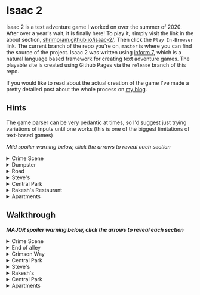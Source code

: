 # Isaac 2
Isaac 2 is a text adventure game I worked on over the summer of 2020. After over a year's wait, it is finally here! To play it, simply visit the link in the about section, [shrimpram.github.io/isaac-2/](shrimpram.github.io/isaac-2/). Then click the `Play In-Browser` link. The current branch of the repo you're on, `master` is where you can find the source of the project. Isaac 2 was written using [inform 7](http://inform7.com/), which is a natural language based framework for creating text adventure games. The playable site is created using Github Pages via the `release` branch of this repo.

If you would like to read about the actual creation of the game I've made a pretty detailed post about the whole process on [my blog](https://shrimpram.github.io/blog/isaac-2/).


## Hints
The game parser can be very pedantic at times, so I'd suggest just trying variations of inputs until one works (this is one of the biggest limitations of text-based games)

*Mild spoiler warning below, click the arrows to reveal each section*
<details>
    <summary>Crime Scene</summary>

1. Make sure you're looking for all the clues that CG could hold, your internal monologue can be quite useful
    * You can take things too, and those will show up in your inventory. This can then be checked by using `inventory` or `inv`, objects in your inventory can then be e`x`amined like normal
2. Explore your environment! North South East West all hold interesting things
</details>

<details>
    <summary>Dumpster</summary>

1. You might need to go dumpster diving for this one
</details>

<details>
    <summary>Road</summary>

1. Look around you! Try exploring around instead of staying on the road, NSEW never fails.
</details>

<details>
    <summary>Steve's</summary>

1. You might need an important piece of information, it would be best to find that in order to get inside
    * Use `open door to steve's` or simply `open door` in order to open the door, then just move as you normally would
2. If you've found that info, just tell it to the doorman (be sure to enter it exactly as you received it)
3. You can talk to Steve, (try `greet`ing him)
    * You can also `ask` Steve about things or people, maybe he knows something useful?
</details>

<details>
    <summary>Central Park</summary>

1. Similar to Steve, you can also talk to Mike, he might also know some things
2. Look around in the park, you can `take` things just like with CG and the crime scene
</details>

<details>
    <summary>Rakesh's Restaurant</summary>

1. You might need to find a way to get rid of Rakesh. Maybe one of the people you met could help you.
2. After you've gotten Rakesh out, look around, maybe `open` some things that he left behind
3. You can still take stuff here too, look for things that might help you complete the pieces of the puzzle
</details>

<details>
    <summary>Apartments</summary>

1. Take a good look at your clues. If you've gathered all the clues you'll know exactly what needs to be done, otherwise you're probably missing something
</details>


## Walkthrough

***MAJOR spoiler warning below, click the arrows to reveal each section***

<details>
    <summary>Crime Scene</summary>

1. `x cg`
2. `x cg left arm`
3. `x cg right arm`
4. `x cg pocket`
5. `take paper`
    * `inv` -- Confirm that you have `Receipt from Steve's`, `x receipt` if you want
6. `north`
</details>

<details>
    <summary>End of alley</summary>

1. `x dumpster`
2. `open dumpster`
3. `take knife`
    * `inv` -- Confirm that you have `Knife` and `x knife` if you want
4. `south` and `south` to get to the road
</details>

<details>
    <summary>Crimson Way</summary>

1. `west`
</details>

<details>
    <summary>Central Park</summary>

1. `look`
2. `take coat`
3. `inv`
4. `take notebook`
5. `x notebook`
6. `east` twice to get to Steve's
</details>

<details>
    <summary>Steve's</summary>

1. `north`
2. Enter password: `swordfish`
3. `north` into Steve's Fine Establishment
4. `talk to steve`
5. `ask steve about receipt`
6. Press for more info? (yes/no) `yes`
7. `x note`
8. `w` and then `s` to get to Grove Street
</details>

<details>
    <summary>Rakesh's</summary>

1. `w` into Front of Restaurant and then `w` into Rakesh's
2. `l` until you see the scrap of paper
3. `e` `e` `n` `w` back to Central Park
</details>

<details>
    <summary>Central Park</summary>

1. `ask mike about torn paper`
2. Ask Mike for help distracting Rakesh? (yes/no) `yes`
3. You should be at Front of Restaurant now, so just `west` into restaurant
4. `x register`
5. `take key`
6. `unlock drawer`
7. `register key`
8. `open drawer`
9. `take torn paper`
10. `e` `e` `e` to get to Apartments
</details>

<details>
    <summary>Apartments</summary>

1. `x doorbell`
2. `36`
3. Visit this apartment? (yes/no) `yes`
4. Knock sequence: `three short knocks then two long knocks`
5. `wear coat`
6. repeat 1--4 again
7. The story is over but due to some bug/spaghetti code you have to execute one more command before it actually displays `The End`, just type `l`
</details>

